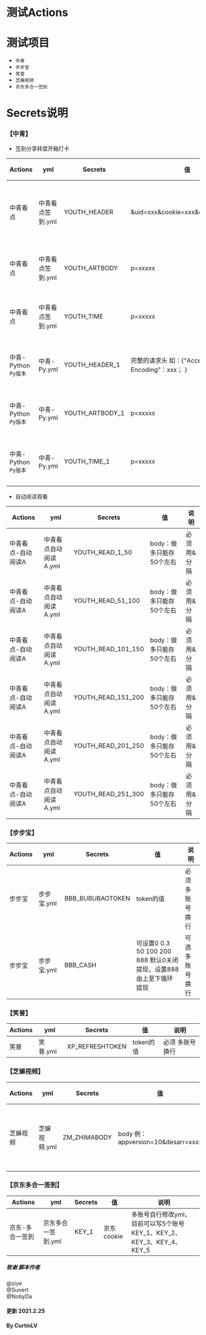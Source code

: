 # 测试Actions
# 测试项目
* `中青`
* `步步宝`
* `笑普`
* `芝嫲视频`
* `京东多合一签到`


# Secrets说明
### 【中青】
  * 签到分享转盘开箱打卡
      
 Actions  | yml   | Secrets  |  值  |  说明
 ---- | ----- | ------ | ----- | -----
 中青看点  | 中青看点签到.yml | YOUTH_HEADER | &uid=xxx&cookie=xxx&cookie_id=xxxx | `必须`  多账号换行 
 中青看点 | 中青看点签到.yml | YOUTH_ARTBODY | p=xxxxx | 多账号换行 
 中青看点 | 中青看点签到.yml | YOUTH_TIME | p=xxxxx | 多账号换行 
 中青-Python `Py版本` | 中青-Py.yml | YOUTH_HEADER_1 | 完整的请求头 如：{"Accept-Encoding"：xxx； } | 多账号换行
 中青-Python `Py版本` | 中青-Py.yml | YOUTH_ARTBODY_1 | p=xxxxx | 多账号换行 
 中青-Python `Py版本` | 中青-Py.yml | YOUTH_TIME_1 | p=xxxxx | 多账号换行 
  
 * 自动阅读观看
 
Actions  | yml   | Secrets  |  值  |  说明
 ---- | ----- | ------ | ----- | -----
中青看点-自动阅读A | 中青看点自动阅读A.yml | YOUTH_READ_1_50  | body：做多只能存50个左右 | 必须 用&分隔 
中青看点-自动阅读A | 中青看点自动阅读A.yml | YOUTH_READ_51_100 | body：做多只能存50个左右 | 必须 用&分隔 
中青看点-自动阅读A | 中青看点自动阅读A.yml | YOUTH_READ_101_150 | body：做多只能存50个左右 | 必须 用&分隔 
中青看点-自动阅读A | 中青看点自动阅读A.yml | YOUTH_READ_151_200 | body：做多只能存50个左右 | 必须 用&分隔 
中青看点-自动阅读A | 中青看点自动阅读A.yml | YOUTH_READ_201_250 | body：做多只能存50个左右 | 必须 用&分隔 
中青看点-自动阅读A | 中青看点自动阅读A.yml | YOUTH_READ_251_300  | body：做多只能存50个左右 | 必须 用&分隔 

### 【步步宝】
Actions  | yml   | Secrets  |  值  |  说明
 ---- | ----- | ------ | ----- | -----
步步宝 | 步步宝.yml | BBB_BUBUBAOTOKEN | token的值 | 必须 多账号换行
步步宝 | 步步宝.yml | BBB_CASH | 可设置0 0.3 50 100 200 888    默认0关闭提现，设置888由上至下循环提现 | 可选  多账号换行


### 【笑普】
Actions  | yml   | Secrets  |  值  |  说明
 ---- | ----- | ------ | ----- | -----
笑普 | 笑普.yml | XP_REFRESHTOKEN | token的值 | 必须 多账号换行



### 【芝嫲视频】
Actions  | yml   | Secrets  |  值  |  说明
 ---- | ----- | ------ | ----- | -----
芝嫲视频 | 芝嫲视频.yml | ZM_ZHIMABODY | body 例：appversion=10&desarr=xxxx | 必须  多账号换行


### 【京东多合一签到】
Actions  | yml   | Secrets  |  值  |  说明
 ---- | ----- | ------ | ----- | -----
京东-多合一签到 | 京东多合一签到.yml | KEY_1 | 京东cookie | 多账号自行修改yml，  目前可以写5个账号KEY_1、KEY_2、KEY_3、KEY_4、KEY_5


##### 致谢 脚本作者
  @ziye  
  @Sunert  
  @NobyDa  
  
#### 更新 2021.2.25
#### By CurtinLV



